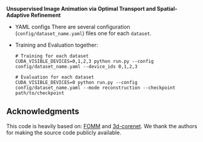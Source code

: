 
**Unsupervised Image Animation via Optimal Transport and
Spatial-Adaptive Refinement**

* YAML configs
There are several configuration (```config/dataset_name.yaml```) files one for each `dataset`. 

* Training and Evaluation together:
    ```
    # Training for each dataset
    CUDA_VISIBLE_DEVICES=0,1,2,3 python run.py --config config/dataset_name.yaml --device_ids 0,1,2,3

    # Evaluation for each dataset
    CUDA_VISIBLE_DEVICES=0 python run.py --config config/dataset_name.yaml --mode reconstruction --checkpoint path/to/checkpoint
    ```
## Acknowledgments
This code is heavily based on: [FOMM](https://github.com/AliaksandrSiarohin/first-order-model) and [3d-corenet](https://github.com/ChaoyueSong/3d-corenet). We thank the authors for making the source code publicly available.




